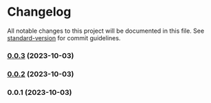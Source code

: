 # Changelog

All notable changes to this project will be documented in this file. See [standard-version](https://github.com/conventional-changelog/standard-version) for commit guidelines.

### [0.0.3](https://github.com/Tome-JS/tome-js/compare/v0.0.2...v0.0.3) (2023-10-03)

### [0.0.2](https://github.com/Tome-JS/tome-js/compare/v0.0.1...v0.0.2) (2023-10-03)

### 0.0.1 (2023-10-03)

